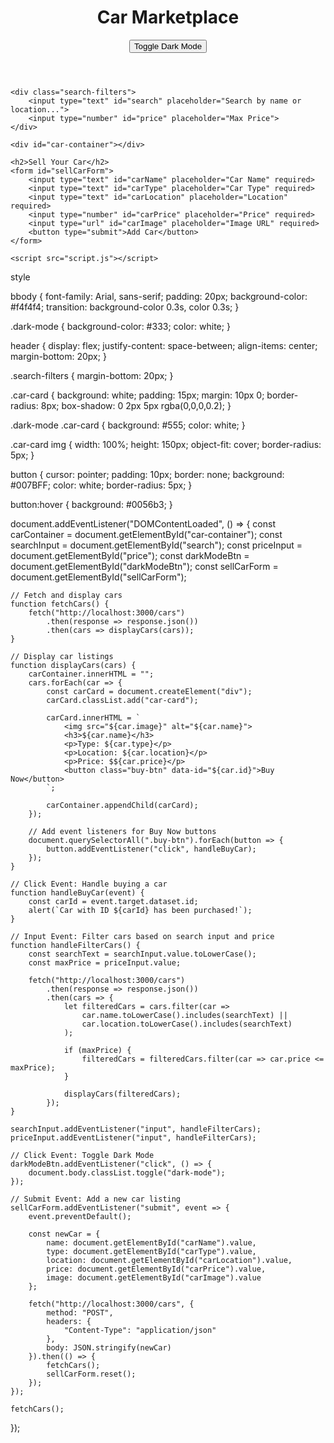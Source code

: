 <!DOCTYPE html>
<html lang="en">
<head>
    <meta charset="UTF-8">
    <meta name="viewport" content="width=device-width, initial-scale=1.0">
    <title>Car Marketplace</title>
    <link rel="stylesheet" href="styles.css">
</head>
<body>
    <header>
        <h1>Car Marketplace</h1>
        <button id="darkModeBtn">Toggle Dark Mode</button>
    </header>

    <div class="search-filters">
        <input type="text" id="search" placeholder="Search by name or location...">
        <input type="number" id="price" placeholder="Max Price">
    </div>

    <div id="car-container"></div>

    <h2>Sell Your Car</h2>
    <form id="sellCarForm">
        <input type="text" id="carName" placeholder="Car Name" required>
        <input type="text" id="carType" placeholder="Car Type" required>
        <input type="text" id="carLocation" placeholder="Location" required>
        <input type="number" id="carPrice" placeholder="Price" required>
        <input type="url" id="carImage" placeholder="Image URL" required>
        <button type="submit">Add Car</button>
    </form>

    <script src="script.js"></script>
</body>
</html>


style

bbody {
    font-family: Arial, sans-serif;
    padding: 20px;
    background-color: #f4f4f4;
    transition: background-color 0.3s, color 0.3s;
}

.dark-mode {
    background-color: #333;
    color: white;
}

header {
    display: flex;
    justify-content: space-between;
    align-items: center;
    margin-bottom: 20px;
}

.search-filters {
    margin-bottom: 20px;
}

.car-card {
    background: white;
    padding: 15px;
    margin: 10px 0;
    border-radius: 8px;
    box-shadow: 0 2px 5px rgba(0,0,0,0.2);
}

.dark-mode .car-card {
    background: #555;
    color: white;
}

.car-card img {
    width: 100%;
    height: 150px;
    object-fit: cover;
    border-radius: 5px;
}

button {
    cursor: pointer;
    padding: 10px;
    border: none;
    background: #007BFF;
    color: white;
    border-radius: 5px;
}

button:hover {
    background: #0056b3;
}

document.addEventListener("DOMContentLoaded", () => {
    const carContainer = document.getElementById("car-container");
    const searchInput = document.getElementById("search");
    const priceInput = document.getElementById("price");
    const darkModeBtn = document.getElementById("darkModeBtn");
    const sellCarForm = document.getElementById("sellCarForm");

    // Fetch and display cars
    function fetchCars() {
        fetch("http://localhost:3000/cars")
            .then(response => response.json())
            .then(cars => displayCars(cars));
    }

    // Display car listings
    function displayCars(cars) {
        carContainer.innerHTML = "";
        cars.forEach(car => {
            const carCard = document.createElement("div");
            carCard.classList.add("car-card");

            carCard.innerHTML = `
                <img src="${car.image}" alt="${car.name}">
                <h3>${car.name}</h3>
                <p>Type: ${car.type}</p>
                <p>Location: ${car.location}</p>
                <p>Price: $${car.price}</p>
                <button class="buy-btn" data-id="${car.id}">Buy Now</button>
            `;

            carContainer.appendChild(carCard);
        });

        // Add event listeners for Buy Now buttons
        document.querySelectorAll(".buy-btn").forEach(button => {
            button.addEventListener("click", handleBuyCar);
        });
    }

    // Click Event: Handle buying a car
    function handleBuyCar(event) {
        const carId = event.target.dataset.id;
        alert(`Car with ID ${carId} has been purchased!`);
    }

    // Input Event: Filter cars based on search input and price
    function handleFilterCars() {
        const searchText = searchInput.value.toLowerCase();
        const maxPrice = priceInput.value;

        fetch("http://localhost:3000/cars")
            .then(response => response.json())
            .then(cars => {
                let filteredCars = cars.filter(car =>
                    car.name.toLowerCase().includes(searchText) ||
                    car.location.toLowerCase().includes(searchText)
                );

                if (maxPrice) {
                    filteredCars = filteredCars.filter(car => car.price <= maxPrice);
                }

                displayCars(filteredCars);
            });
    }

    searchInput.addEventListener("input", handleFilterCars);
    priceInput.addEventListener("input", handleFilterCars);

    // Click Event: Toggle Dark Mode
    darkModeBtn.addEventListener("click", () => {
        document.body.classList.toggle("dark-mode");
    });

    // Submit Event: Add a new car listing
    sellCarForm.addEventListener("submit", event => {
        event.preventDefault();

        const newCar = {
            name: document.getElementById("carName").value,
            type: document.getElementById("carType").value,
            location: document.getElementById("carLocation").value,
            price: document.getElementById("carPrice").value,
            image: document.getElementById("carImage").value
        };

        fetch("http://localhost:3000/cars", {
            method: "POST",
            headers: {
                "Content-Type": "application/json"
            },
            body: JSON.stringify(newCar)
        }).then(() => {
            fetchCars();
            sellCarForm.reset();
        });
    });

    fetchCars();
});
